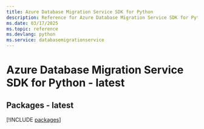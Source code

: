 ```yaml
---
title: Azure Database Migration Service SDK for Python
description: Reference for Azure Database Migration Service SDK for Python
ms.date: 03/17/2025
ms.topic: reference
ms.devlang: python
ms.service: databasemigrationservice
---
```

# Azure Database Migration Service SDK for Python - latest
## Packages - latest
[!INCLUDE [packages](database-migration-service-index.md)]